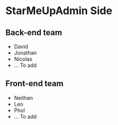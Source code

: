 # StarMeUpAdmin Side

## Back-end team
- David
- Jonathan
- Nicolas
- ... To add

## Front-end team
- Neithan
- Leo
- Phol
- ... To add
